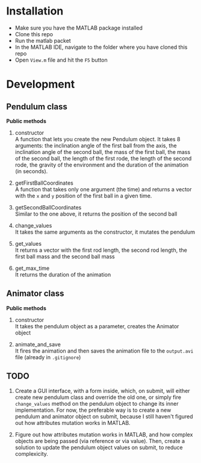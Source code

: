 # Installation

- Make sure you have the MATLAB package installed
- Clone this repo
- Run the matlab packet
- In the MATLAB IDE, navigate to the folder where you have cloned this repo
- Open `View.m` file and hit the `F5` button

# Development

## Pendulum class

<b>Public methods</b>

1. constructor <br />
   A function that lets you create the new Pendulum object. It takes 8 arguments: the inclination angle of the first ball from the axis, the inclination angle of the second ball, the mass of the first ball, the mass of the second ball, the length of the first rode, the length of the second rode, the gravity of the environment and the duration of the animation (in seconds).

2. getFirstBallCoordinates <br />
   A function that takes only one argument (the time) and returns a vector with the `x` and `y` position of the first ball in a given time.

3. getSecondBallCoordinates <br />
   Similar to the one above, it returns the position of the second ball

4. change_values <br />
   It takes the same arguments as the constructor, it mutates the pendulum

5. get_values <br />
   It returns a vector with the first rod length, the second rod length, the first ball mass and the second ball mass

6. get_max_time <br />
   It returns the duration of the animation

## Animator class

<b>Public methods</b>

1. constructor <br />
   It takes the pendulum object as a parameter, creates the Animator object

2. animate_and_save <br />
   It fires the animation and then saves the animation file to the `output.avi` file (already in `.gitignore`)

## TODO

1. Create a GUI interface, with a form inside, which, on submit, will either create new pendulum class and override the old one, or simply fire `change_values` method on the pendulum object to change its inner implementation. For now, the preferable way is to create a new pendulum and animator object on submit, because I still haven't figured out how attributes mutation works in MATLAB.

2. Figure out how attributes mutation works in MATLAB, and how complex objects are being passed (via reference or via value). Then, create a solution to update the pendulum object values on submit, to reduce complexicity.
